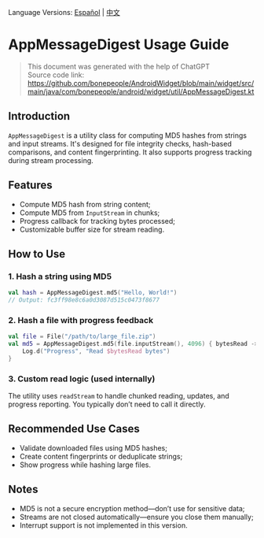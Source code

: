 Language Versions: [Español](./README.es-ES.md) | [中文](./README.zh-CN.md)

# AppMessageDigest Usage Guide

> This document was generated with the help of ChatGPT  
> Source code link: https://github.com/bonepeople/AndroidWidget/blob/main/widget/src/main/java/com/bonepeople/android/widget/util/AppMessageDigest.kt

## Introduction

`AppMessageDigest` is a utility class for computing MD5 hashes from strings and input streams. It's designed for file integrity checks, hash-based comparisons, and content fingerprinting. It also supports progress tracking during stream processing.

## Features

- Compute MD5 hash from string content;
- Compute MD5 from `InputStream` in chunks;
- Progress callback for tracking bytes processed;
- Customizable buffer size for stream reading.

## How to Use

### 1. Hash a string using MD5

```kotlin
val hash = AppMessageDigest.md5("Hello, World!")
// Output: fc3ff98e8c6a0d3087d515c0473f8677
```

### 2. Hash a file with progress feedback

```kotlin
val file = File("/path/to/large_file.zip")
val md5 = AppMessageDigest.md5(file.inputStream(), 4096) { bytesRead ->
    Log.d("Progress", "Read $bytesRead bytes")
}
```

### 3. Custom read logic (used internally)

The utility uses `readStream` to handle chunked reading, updates, and progress reporting. You typically don’t need to call it directly.

## Recommended Use Cases

- Validate downloaded files using MD5 hashes;
- Create content fingerprints or deduplicate strings;
- Show progress while hashing large files.

## Notes

- MD5 is not a secure encryption method—don’t use for sensitive data;
- Streams are not closed automatically—ensure you close them manually;
- Interrupt support is not implemented in this version.